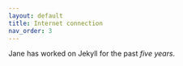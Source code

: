 ```yaml
---
layout: default
title: Internet connection
nav_order: 3
---
```


Jane has worked on Jekyll for the past *five years*.
